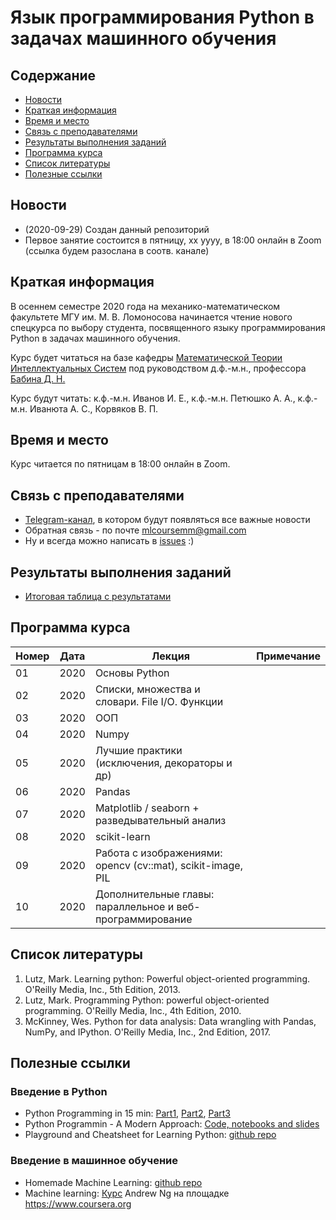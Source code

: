 # Язык программирования Python в задачах машинного обучения

## Содержание
* [Новости](#news)
* [Краткая информация](#info)
* [Время и место](#ww)
* [Связь с преподавателями](#feedback)
* [Результаты выполнения заданий](#marks)
* [Программа курса](#program)
* [Список литературы](#lit)
* [Полезные ссылки](#links)
## <a name="news" /> Новости
* (2020-09-29) Создан данный репозиторий
* Первое занятие состоится в пятницу, xx yyyy, в 18:00 онлайн в Zoom (ссылка будем разослана в соотв. канале) 
## <a name="info" /> Краткая информация 
В осеннем семестре 2020 года на механико-математическом факультете МГУ им. М. В. Ломоносова начинается чтение нового спецкурса по выбору студента, посвященного языку программирования Python в задачах машинного обучения. 

Курс будет читаться на базе кафедры [Математической Теории Интеллектуальных Систем](http://intsys.msu.ru) под руководством д.ф.-м.н., профессора [Бабина Д. Н.](http://intsys.msu.ru/staff/babin/) 

Курс будут читать: к.ф.-м.н. Иванов И. Е., к.ф.-м.н. Петюшко А. А., к.ф.-м.н. Иванюта А. С., Корвяков В. П.
## <a name="ww" /> Время и место 
Курс читается по пятницам в 18:00 онлайн в Zoom. 
## <a name="feedback" /> Связь с преподавателями
* [Telegram-канал](https://t.me/joinchat/AAAAAEUmx5cJLOdLXsOt8g), в котором будут появляться все важные новости
* Обратная связь - по почте mlcoursemm@gmail.com
* Ну и всегда можно написать в [issues](https://github.com/mlcoursemm/py2020autumn/issues) :)
## <a name="marks" /> Результаты выполнения заданий
* [Итоговая таблица с результатами]()
## <a name="program" /> Программа курса 
| Номер         | Дата          | Лекция                                      | Примечание                              |
| ------------- | ------------- | -------------                               | -------------                           |   
| 01            | 2020    | Основы Python                                     |                |
| 02            | 2020    | Списки, множества и словари. File I/O. Функции    |  |
| 03            | 2020    | ООП              |   |
| 04            | 2020    | Numpy                       |                | 
| 05            | 2020    | Лучшие практики (исключения, декораторы и др)                           |  | 
| 06            | 2020    | Pandas                                               |  | 
| 07            | 2020    | Matplotlib / seaborn + разведывательный анализ                   | | 
| 08            | 2020    | scikit-learn                                          |  | 
| 09            | 2020    | Работа с изображениями: opencv (cv::mat), scikit-image, PIL                                          |  | 
| 10            | 2020    | Дополнительные главы: параллельное и веб-программирование                           |                  | 

## <a name="lit" /> Список литературы
1.	Lutz, Mark. Learning python: Powerful object-oriented programming. O'Reilly Media, Inc., 5th Edition, 2013.
2.	Lutz, Mark. Programming Python: powerful object-oriented programming. O'Reilly Media, Inc., 4th Edition, 2010.
3.	McKinney, Wes. Python for data analysis: Data wrangling with Pandas, NumPy, and IPython. O'Reilly Media, Inc., 2nd Edition, 2017.
## <a name="links" /> Полезные ссылки 
### Введение в Python
* Python Programming in 15 min: [Part1](https://towardsdatascience.com/python-programming-in-15-min-part-1-3ad2d773834c), [Part2](https://towardsdatascience.com/python-programming-in-15-min-part-2-480f78713544), [Part3](https://towardsdatascience.com/python-programming-in-15-min-part-3-ce882f9ab9b2)
* Python Programmin - A Modern Approach: [Code, notebooks and slides](https://github.com/vamsi/python-programming-modern-approach)
* Playground and Cheatsheet for Learning Python: [github repo](https://github.com/trekhleb/learn-python)
### Введение в машинное обучение
* Homemade Machine Learning: [github repo](https://github.com/trekhleb/homemade-machine-learning)
* Machine learning: [Курс](https://www.coursera.org/learn/machine-learning) Andrew Ng на площадке https://www.coursera.org

